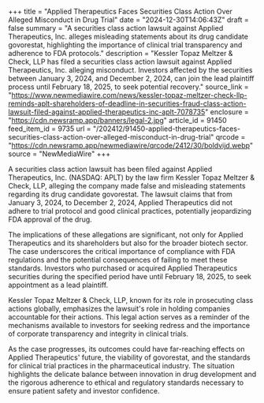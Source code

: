 +++
title = "Applied Therapeutics Faces Securities Class Action Over Alleged Misconduct in Drug Trial"
date = "2024-12-30T14:06:43Z"
draft = false
summary = "A securities class action lawsuit against Applied Therapeutics, Inc. alleges misleading statements about its drug candidate govorestat, highlighting the importance of clinical trial transparency and adherence to FDA protocols."
description = "Kessler Topaz Meltzer & Check, LLP has filed a securities class action lawsuit against Applied Therapeutics, Inc. alleging misconduct. Investors affected by the securities between January 3, 2024, and December 2, 2024, can join the lead plaintiff process until February 18, 2025, to seek potential recovery."
source_link = "https://www.newmediawire.com/news/kessler-topaz-meltzer-check-llp-reminds-aplt-shareholders-of-deadline-in-securities-fraud-class-action-lawsuit-filed-against-applied-therapeutics-inc-aplt-7078735"
enclosure = "https://cdn.newsramp.app/banners/legal-2.jpg"
article_id = 91450
feed_item_id = 9735
url = "/202412/91450-applied-therapeutics-faces-securities-class-action-over-alleged-misconduct-in-drug-trial"
qrcode = "https://cdn.newsramp.app/newmediawire/qrcode/2412/30/boldvijd.webp"
source = "NewMediaWire"
+++

<p>A securities class action lawsuit has been filed against Applied Therapeutics, Inc. (NASDAQ: APLT) by the law firm Kessler Topaz Meltzer & Check, LLP, alleging the company made false and misleading statements regarding its drug candidate govorestat. The lawsuit claims that from January 3, 2024, to December 2, 2024, Applied Therapeutics did not adhere to trial protocol and good clinical practices, potentially jeopardizing FDA approval of the drug.</p><p>The implications of these allegations are significant, not only for Applied Therapeutics and its shareholders but also for the broader biotech sector. The case underscores the critical importance of compliance with FDA regulations and the potential consequences of failing to meet these standards. Investors who purchased or acquired Applied Therapeutics securities during the specified period have until February 18, 2025, to seek appointment as a lead plaintiff.</p><p>Kessler Topaz Meltzer & Check, LLP, known for its role in prosecuting class actions globally, emphasizes the lawsuit's role in holding companies accountable for their actions. This legal action serves as a reminder of the mechanisms available to investors for seeking redress and the importance of corporate transparency and integrity in clinical trials.</p><p>As the case progresses, its outcomes could have far-reaching effects on Applied Therapeutics' future, the viability of govorestat, and the standards for clinical trial practices in the pharmaceutical industry. The situation highlights the delicate balance between innovation in drug development and the rigorous adherence to ethical and regulatory standards necessary to ensure patient safety and investor confidence.</p>